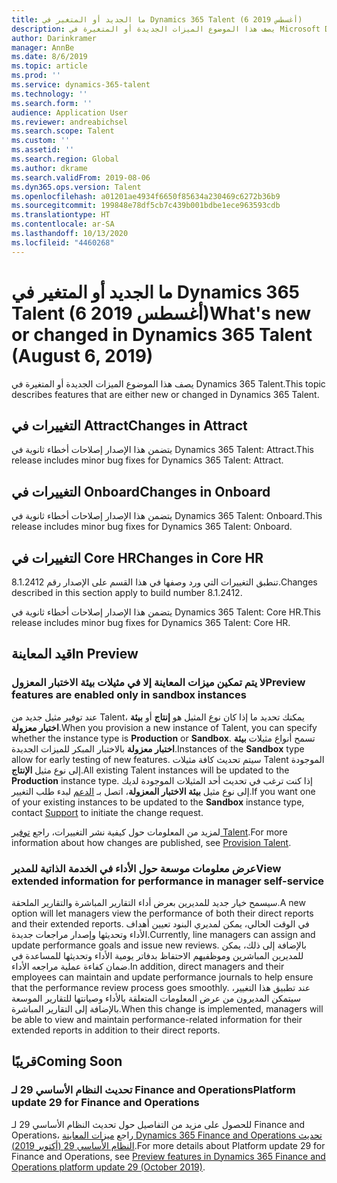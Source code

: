 ```yaml
---
title: ما الجديد أو المتغير في Dynamics 365 Talent (6 أغسطس 2019)
description: يصف هذا الموضوع الميزات الجديدة أو المتغيرة في Microsoft Dynamics 365 Talent.
author: Darinkramer
manager: AnnBe
ms.date: 8/6/2019
ms.topic: article
ms.prod: ''
ms.service: dynamics-365-talent
ms.technology: ''
ms.search.form: ''
audience: Application User
ms.reviewer: andreabichsel
ms.search.scope: Talent
ms.custom: ''
ms.assetid: ''
ms.search.region: Global
ms.author: dkrame
ms.search.validFrom: 2019-08-06
ms.dyn365.ops.version: Talent
ms.openlocfilehash: a01201ae4934f6650f85634a230469c6272b36b9
ms.sourcegitcommit: 199848e78df5cb7c439b001bdbe1ece963593cdb
ms.translationtype: HT
ms.contentlocale: ar-SA
ms.lasthandoff: 10/13/2020
ms.locfileid: "4460268"
---
```

# <a name="whats-new-or-changed-in-dynamics-365-talent-august-6-2019"></a><span data-ttu-id="07ad4-103">ما الجديد أو المتغير في Dynamics 365 Talent (6 أغسطس 2019)</span><span class="sxs-lookup"><span data-stu-id="07ad4-103">What's new or changed in Dynamics 365 Talent (August 6, 2019)</span></span>

<span data-ttu-id="07ad4-104">يصف هذا الموضوع الميزات الجديدة أو المتغيرة في Dynamics 365 Talent.</span><span class="sxs-lookup"><span data-stu-id="07ad4-104">This topic describes features that are either new or changed in Dynamics 365 Talent.</span></span>

## <a name="changes-in-attract"></a><span data-ttu-id="07ad4-105">التغييرات في Attract</span><span class="sxs-lookup"><span data-stu-id="07ad4-105">Changes in Attract</span></span>

<span data-ttu-id="07ad4-106">يتضمن هذا الإصدار إصلاحات أخطاء ثانوية في Dynamics 365 Talent: Attract.</span><span class="sxs-lookup"><span data-stu-id="07ad4-106">This release includes minor bug fixes for Dynamics 365 Talent: Attract.</span></span>

## <a name="changes-in-onboard"></a><span data-ttu-id="07ad4-107">التغييرات في Onboard</span><span class="sxs-lookup"><span data-stu-id="07ad4-107">Changes in Onboard</span></span>

<span data-ttu-id="07ad4-108">يتضمن هذا الإصدار إصلاحات أخطاء ثانوية في Dynamics 365 Talent: Onboard.</span><span class="sxs-lookup"><span data-stu-id="07ad4-108">This release includes minor bug fixes for Dynamics 365 Talent: Onboard.</span></span>

## <a name="changes-in-core-hr"></a><span data-ttu-id="07ad4-109">التغييرات في Core HR</span><span class="sxs-lookup"><span data-stu-id="07ad4-109">Changes in Core HR</span></span>

<span data-ttu-id="07ad4-110">تنطبق التغييرات التي ورد وصفها في هذا القسم على الإصدار رقم 8.1.2412.</span><span class="sxs-lookup"><span data-stu-id="07ad4-110">Changes described in this section apply to build number 8.1.2412.</span></span>

<span data-ttu-id="07ad4-111">يتضمن هذا الإصدار إصلاحات أخطاء ثانوية في Dynamics 365 Talent: Core HR.</span><span class="sxs-lookup"><span data-stu-id="07ad4-111">This release includes minor bug fixes for Dynamics 365 Talent: Core HR.</span></span>

## <a name="in-preview"></a><span data-ttu-id="07ad4-112">قيد المعاينة</span><span class="sxs-lookup"><span data-stu-id="07ad4-112">In Preview</span></span>

### <a name="preview-features-are-enabled-only-in-sandbox-instances"></a><span data-ttu-id="07ad4-113">لا يتم تمكين ميزات المعاينة إلا في مثيلات بيئة الاختبار المعزول</span><span class="sxs-lookup"><span data-stu-id="07ad4-113">Preview features are enabled only in sandbox instances</span></span>

<span data-ttu-id="07ad4-114">عند توفير مثيل جديد من Talent‬، يمكنك تحديد ما إذا كان نوع المثيل هو **إنتاج** أو **بيئة اختبار معزولة**.</span><span class="sxs-lookup"><span data-stu-id="07ad4-114">When you provision a new instance of Talent, you can specify whether the instance type is **Production** or **Sandbox**.</span></span> <span data-ttu-id="07ad4-115">تسمح أنواع مثيلات **بيئة اختبار معزولة** بالاختبار المبكر للميزات الجديدة.</span><span class="sxs-lookup"><span data-stu-id="07ad4-115">Instances of the **Sandbox** type allow for early testing of new features.</span></span> <span data-ttu-id="07ad4-116">سيتم تحديث كافة مثيلات Talent الموجودة إلى نوع مثيل **الإنتاج**.</span><span class="sxs-lookup"><span data-stu-id="07ad4-116">All existing Talent instances will be updated to the **Production** instance type.</span></span> <span data-ttu-id="07ad4-117">إذا كنت ترغب في تحديث أحد المثيلات الموجودة لديك إلى نوع مثيل **بيئة الاختبار المعزولة**، اتصل بـ [الدعم](https://docs.microsoft.com/dynamics365/unified-operations/talent/talent-support) لبدء طلب التغيير.</span><span class="sxs-lookup"><span data-stu-id="07ad4-117">If you want one of your existing instances to be updated to the **Sandbox** instance type, contact [Support](https://docs.microsoft.com/dynamics365/unified-operations/talent/talent-support) to initiate the change request.</span></span>

<span data-ttu-id="07ad4-118">لمزيد من المعلومات حول كيفية نشر التغييرات، راجع [توفير Talent‬](https://docs.microsoft.com/dynamics365/unified-operations/talent/provisioning-talent).</span><span class="sxs-lookup"><span data-stu-id="07ad4-118">For more information about how changes are published, see [Provision Talent](https://docs.microsoft.com/dynamics365/unified-operations/talent/provisioning-talent).</span></span>

### <a name="view-extended-information-for-performance-in-manager-self-service"></a><span data-ttu-id="07ad4-119">عرض معلومات موسعة حول الأداء في الخدمة الذاتية للمدير</span><span class="sxs-lookup"><span data-stu-id="07ad4-119">View extended information for performance in manager self-service</span></span>

<span data-ttu-id="07ad4-120">سيسمح خيار جديد للمديرين بعرض أداء التقارير المباشرة والتقارير الملحقة.</span><span class="sxs-lookup"><span data-stu-id="07ad4-120">A new option will let managers view the performance of both their direct reports and their extended reports.</span></span> <span data-ttu-id="07ad4-121">في الوقت الحالي، يمكن لمديري البنود تعيين أهداف الأداء وتحديثها وإصدار مراجعات جديدة.</span><span class="sxs-lookup"><span data-stu-id="07ad4-121">Currently, line managers can assign and update performance goals and issue new reviews.</span></span> <span data-ttu-id="07ad4-122">بالإضافة إلى ذلك، يمكن للمديرين المباشرين وموظفيهم الاحتفاظ بدفاتر يومية الأداء وتحديثها للمساعدة في ضمان كفاءة عملية مراجعه الأداء.</span><span class="sxs-lookup"><span data-stu-id="07ad4-122">In addition, direct managers and their employees can maintain and update performance journals to help ensure that the performance review process goes smoothly.</span></span> <span data-ttu-id="07ad4-123">عند تطبيق هذا التغيير، سيتمكن المديرون من عرض المعلومات المتعلقة بالأداء وصيانتها للتقارير الموسعة بالإضافة إلى التقارير المباشرة.</span><span class="sxs-lookup"><span data-stu-id="07ad4-123">When this change is implemented, managers will be able to view and maintain performance-related information for their extended reports in addition to their direct reports.</span></span>

## <a name="coming-soon"></a><span data-ttu-id="07ad4-124">قريبًا</span><span class="sxs-lookup"><span data-stu-id="07ad4-124">Coming Soon</span></span>

### <a name="platform-update-29-for-finance-and-operations"></a><span data-ttu-id="07ad4-125">تحديث النظام الأساسي 29 لـ Finance and Operations</span><span class="sxs-lookup"><span data-stu-id="07ad4-125">Platform update 29 for Finance and Operations</span></span>

<span data-ttu-id="07ad4-126">للحصول على مزيد من التفاصيل حول تحديث النظام الأساسي 29 لـ Finance and Operations، راجع [ميزات المعاينة Dynamics 365 Finance and Operations تحديث النظام الأساسي 29 (أكتوبر 2019)](https://docs.microsoft.com/dynamics365/unified-operations/fin-and-ops/get-started/whats-new-platform-update-29).</span><span class="sxs-lookup"><span data-stu-id="07ad4-126">For more details about Platform update 29 for Finance and Operations, see [Preview features in Dynamics 365 Finance and Operations platform update 29 (October 2019)](https://docs.microsoft.com/dynamics365/unified-operations/fin-and-ops/get-started/whats-new-platform-update-29).</span></span>
